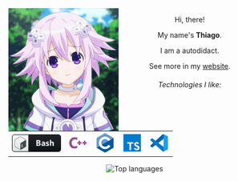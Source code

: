 <img src="./img/neptune.gif" width="220px" align="left">

<div align="center">

Hi, there!

My name's **Thiago**.

I am a autodidact.

See more in my <a href="https://thiaudiott.github.io/">website</a>.

###### Technologies I like:

<table>
<tr>

<th>
<img src="img/bash.png" width="98" alt="bash">
</th>

<th>
<img src="img/cpp.png" width="40" alt="bash">
</th>

<th>
<img src="img/c.png" width="40" alt="bash">
</th>

<th>
<img src="img/ts.png" width="40" alt="bash">
</th>

<th>
<img src="img/vscode.png" width="40" alt="bash">
</th>


</tr>
</table>
<img alt="Top languages" width="180" align="center" src="https://github-readme-stats.vercel.app/api/top-langs/?username=ThiaudioTT&layout=compact&theme=chartreuse-dark">

</div>

<br>

